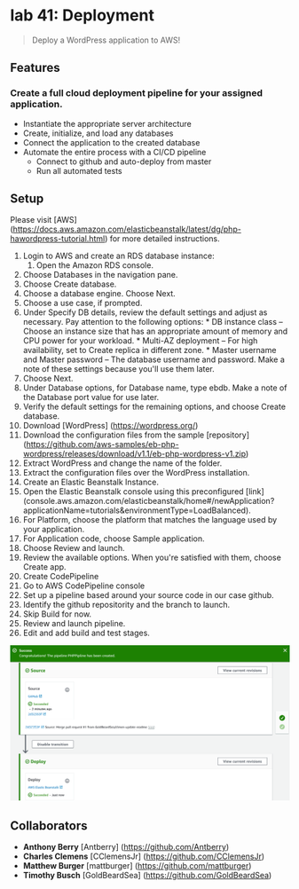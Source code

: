 # lab 41: Deployment
> Deploy a WordPress application to AWS!

## Features
### Create a full cloud deployment pipeline for your assigned application.
* Instantiate the appropriate server architecture
* Create, initialize, and load any databases
* Connect the application to the created database
* Automate the entire process with a CI/CD pipeline
  * Connect to github and auto-deploy from master
  * Run all automated tests


## Setup
Please visit [AWS] (https://docs.aws.amazon.com/elasticbeanstalk/latest/dg/php-hawordpress-tutorial.html) for more detailed instructions.
1. Login to AWS and create an RDS database instance:
    1. Open the Amazon RDS console.
  2. Choose Databases in the navigation pane.
  3. Choose Create database.
  4. Choose a database engine. Choose Next.
  5. Choose a use case, if prompted.
  6. Under Specify DB details, review the default settings and adjust as necessary. Pay attention to the following options:
    * DB instance class – Choose an instance size that has an appropriate amount of memory and CPU power for your workload.
    * Multi-AZ deployment – For high availability, set to Create replica in different zone.
    * Master username and Master password – The database username and password. Make a note of these settings because you'll use them later.
  7. Choose Next.
  8. Under Database options, for Database name, type ebdb. Make a note of the Database port value for use later.
  9. Verify the default settings for the remaining options, and choose Create database.
2. Download [WordPress] (https://wordpress.org/)
  1. Download the configuration files from the sample [repository] (https://github.com/aws-samples/eb-php-wordpress/releases/download/v1.1/eb-php-wordpress-v1.zip)
  2. Extract WordPress and change the name of the folder.
  3. Extract the configuration files over the WordPress installation.
3. Create an Elastic Beanstalk Instance.
  1. Open the Elastic Beanstalk console using this preconfigured [link] (console.aws.amazon.com/elasticbeanstalk/home#/newApplication?applicationName=tutorials&environmentType=LoadBalanced).
  2. For Platform, choose the platform that matches the language used by your application.
  3. For Application code, choose Sample application.
  4. Choose Review and launch.
  5. Review the available options. When you're satisfied with them, choose Create app.
4. Create CodePipeline
  1. Go to AWS CodePipeline console 
  2. Set up a pipeline based around your source code in our case github. 
  3. Identify the github repositority and the branch to launch. 
  4. Skip Build for now. 
  5. Review and launch pipeline. 
  6. Edit and add build and test stages. 


![Code Pipeline](https://raw.githubusercontent.com/GoldBeardSea/MyWordPress/master/assets/Screen%20Shot%202019-07-23%20at%2012.52.03%20PM.png)


## Collaborators
* **Anthony Berry**  [Antberry] (https://github.com/Antberry)
* **Charles Clemens** [CClemensJr] (https://github.com/CClemensJr)
* **Matthew Burger** [mattburger] (https://github.com/mattburger)
* **Timothy Busch** [GoldBeardSea] (https://github.com/GoldBeardSea)

